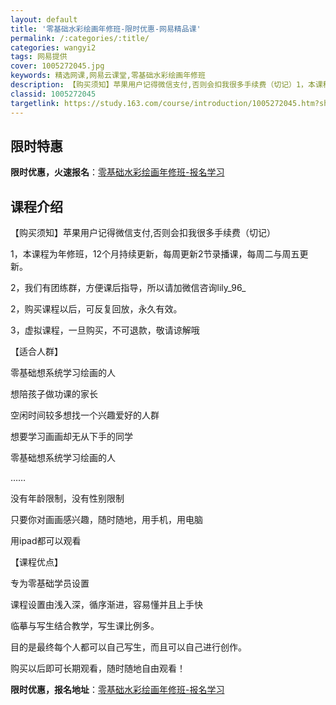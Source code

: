 ```yaml
---
layout: default
title: '零基础水彩绘画年修班-限时优惠-网易精品课'
permalink: /:categories/:title/
categories: wangyi2
tags: 网易提供
cover: 1005272045.jpg
keywords: 精选网课,网易云课堂,零基础水彩绘画年修班
description: 【购买须知】苹果用户记得微信支付,否则会扣我很多手续费（切记）1，本课程为年修班，12个月持续更新，每周更新2节录播课，
classid: 1005272045
targetlink: https://study.163.com/course/introduction/1005272045.htm?share=1&shareId=1025206652&utm_campaign=share&utm_medium=iphoneShare&utm_source=&utm_u=1025206652
---
```


## 限时特惠

**限时优惠，火速报名**：[零基础水彩绘画年修班-报名学习](https://study.163.com/course/introduction/1005272045.htm?share=1&shareId=1025206652&utm_campaign=share&utm_medium=iphoneShare&utm_source=&utm_u=1025206652)

## 课程介绍

【购买须知】苹果用户记得微信支付,否则会扣我很多手续费（切记）

1，本课程为年修班，12个月持续更新，每周更新2节录播课，每周二与周五更新。

2，我们有团练群，方便课后指导，所以请加微信咨询lily_96_

2，购买课程以后，可反复回放，永久有效。

3，虚拟课程，一旦购买，不可退款，敬请谅解哦





【适合人群】

零基础想系统学习绘画的人

想陪孩子做功课的家长

空闲时间较多想找一个兴趣爱好的人群

想要学习画画却无从下手的同学

零基础想系统学习绘画的人

……

没有年龄限制，没有性别限制

只要你对画画感兴趣，随时随地，用手机，用电脑

用ipad都可以观看



【课程优点】

专为零基础学员设置

课程设置由浅入深，循序渐进，容易懂并且上手快

临摹与写生结合教学，写生课比例多。

目的是最终每个人都可以自己写生，而且可以自己进行创作。

购买以后即可长期观看，随时随地自由观看！

**限时优惠，报名地址**：[零基础水彩绘画年修班-报名学习](https://study.163.com/course/introduction/1005272045.htm?share=1&shareId=1025206652&utm_campaign=share&utm_medium=iphoneShare&utm_source=&utm_u=1025206652)

